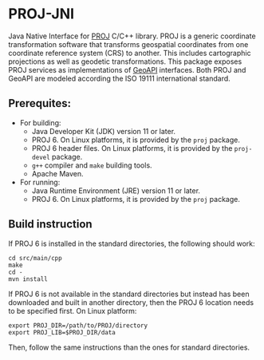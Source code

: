 # PROJ-JNI
Java Native Interface for [PROJ](https://proj.org/) C/C++ library.
PROJ is a generic coordinate transformation software that transforms
geospatial coordinates from one coordinate reference system (CRS) to another.
This includes cartographic projections as well as geodetic transformations.
This package exposes PROJ services as implementations of [GeoAPI](http://www.geoapi.org/) interfaces.
Both PROJ and GeoAPI are modeled according the ISO 19111 international standard.

## Prerequites:

  * For building:
    - Java Developer Kit (JDK) version 11 or later.
    - PROJ 6. On Linux platforms, it is provided by the `proj` package.
    - PROJ 6 header files. On Linux platforms, it is provided by the `proj-devel` package.
    - `g++` compiler and `make` building tools.
    - Apache Maven.
  * For running:
    - Java Runtime Environment (JRE) version 11 or later.
    - PROJ 6. On Linux platforms, it is provided by the `proj` package.


## Build instruction
If PROJ 6 is installed in the standard directories, the following should work:

```
cd src/main/cpp
make
cd -
mvn install
```

If PROJ 6 is not available in the standard directories but instead has been downloaded
and built in another directory, then the PROJ 6 location needs to be specified first.
On Linux platform:

```
export PROJ_DIR=/path/to/PROJ/directory
export PROJ_LIB=$PROJ_DIR/data
```

Then, follow the same instructions than the ones for standard directories.
